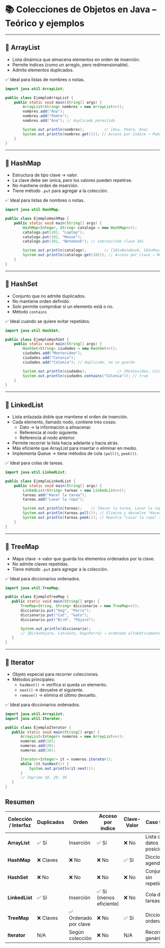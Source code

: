 # 📚 Colecciones de Objetos en Java – Teórico y ejemplos
---

## 🔹 ArrayList
- Lista dinámica que almacena elementos en orden de inserción.  
- Permite índices (como un arreglo, pero redimensionable).  
- Admite elementos duplicados.  

✅ Ideal para listas de nombres o notas.

```java
import java.util.ArrayList;

public class EjemploArrayList {
    public static void main(String[] args) {
        ArrayList<String> nombres = new ArrayList<>();
        nombres.add("Ana");
        nombres.add("Pedro");
        nombres.add("Ana"); // duplicado permitido

        System.out.println(nombres);         // [Ana, Pedro, Ana]
        System.out.println(nombres.get(1)); // Acceso por índice → Pedro
    }
}
```
---

## 🔹 HashMap
- Estructura de tipo clave → valor.  
- La clave debe ser única, pero los valores pueden repetirse.
- No mantiene orden de inserción.
- Tiene método `.put` para agregar a la colección.

✅ Ideal para listas de nombres o notas.

```java
import java.util.HashMap;

public class EjemploHashMap {
    public static void main(String[] args) {
        HashMap<Integer, String> catalogo = new HashMap<>();
        catalogo.put(101, "Laptop");
        catalogo.put(102, "Mouse");
        catalogo.put(101, "Notebook"); // sobrescribe clave 101

        System.out.println(catalogo);        // {101=Notebook, 102=Mouse}
        System.out.println(catalogo.get(102)); // Acceso por clave → Mouse
    }
}
```
---

## 🔹 HashSet
- Conjunto que no admite duplicados.
- No mantiene orden definido.
- Solo permite comprobar si un elemento está o no.
- Método `contains`

✅ Ideal cuando se quiere evitar repetidos.

```java
import java.util.HashSet;

public class EjemploHashSet {
    public static void main(String[] args) {
        HashSet<String> ciudades = new HashSet<>();
        ciudades.add("Montevideo");
        ciudades.add("Colonia");
        ciudades.add("Colonia"); // duplicado, no se guarda

        System.out.println(ciudades);              // [Montevideo, Colonia]
        System.out.println(ciudades.contains("Colonia")); // true
    }
}
```
---
## 🔹 LinkedList
- Lista enlazada doble que mantiene el orden de inserción.
- Cada elemento, llamado nodo, contiene tres cosas:
  - Dato → la información a almacenar.
  - Referencia al nodo siguiente.
  - Referencia al nodo anterior.
- Permite recorrer la lista hacia adelante y hacia atrás. 
- Más eficiente que ArrayList para insertar o eliminar en medio.
- Implementa Queue → tiene métodos de cola `(poll()`, `peek())`.

✅ Ideal para colas de tareas.

```java
import java.util.LinkedList;

public class EjemploLinkedList {
    public static void main(String[] args) {
        LinkedList<String> tareas = new LinkedList<>();
        tareas.add("Hacer la tarea");
        tareas.add("Lavar la ropa");

        System.out.println(tareas);    // [Hacer la tarea, Lavar la ropa]
        System.out.println(tareas.poll()); // Elimina y devuelve "Hacer la tarea"
        System.out.println(tareas.peek()); // Muestra "Lavar la ropa" sin eliminar
    }
}
```
---
## 🔹 TreeMap
- Mapa clave → valor que guarda los elementos ordenados por la clave.
- No admite claves repetidas.
- Tiene método `.put` para agregar a la colección.

 ✅ Ideal para diccionarios ordenados.

 ```java
import java.util.TreeMap;

public class EjemploTreeMap {
    public static void main(String[] args) {
        TreeMap<String, String> diccionario = new TreeMap<>();
        diccionario.put("Dog", "Perro");
        diccionario.put("Cat", "Gato");
        diccionario.put("Bird", "Pájaro");

        System.out.println(diccionario);
        // {Bird=Pájaro, Cat=Gato, Dog=Perro} → ordenado alfabéticamente
    }
}
```
---
## 🔹 Iterator
- Objeto especial para recorrer colecciones.
- Métodos principales:
  - `hasNext()` → verifica si queda un elemento.
  - `next()` → devuelve el siguiente.
  - `remove()` → elimina el último devuelto.

 ✅ Ideal para diccionarios ordenados.

 ```java
import java.util.ArrayList;
import java.util.Iterator;

public class EjemploIterator {
    public static void main(String[] args) {
        ArrayList<Integer> numeros = new ArrayList<>();
        numeros.add(10);
        numeros.add(20);
        numeros.add(30);

        Iterator<Integer> it = numeros.iterator();
        while (it.hasNext()) {
            System.out.println(it.next());
        }
        // Imprime 10, 20, 30
    }
}
```
## Resumen
| Colección / Interfaz | Duplicados  | Orden                | Acceso por índice      | Clave-Valor | Caso típico                   |
| -------------------- | ----------- | ------------------- | --------------------- | ----------- | ----------------------------- |
| **ArrayList**        | ✅ Sí       | Inserción           | ✅ Sí                  | ❌ No       | Lista de datos con posiciones |
| **HashMap**          | ❌ Claves   | ❌ No               | ❌ No                  | ✅ Sí       | Diccionario, agenda           |
| **HashSet**          | ❌ No       | ❌ No               | ❌ No                  | ❌ No       | Conjunto sin repetidos        |
| **LinkedList**       | ✅ Sí       | Inserción           | ✅ Sí (menos eficiente)| ❌ No       | Cola de tareas                |
| **TreeMap**          | ❌ Claves   | ✅ Ordenado por clave| ❌ No                  | ✅ Sí       | Diccionario ordenado          |
| **Iterator**         | N/A         | Según colección     | ❌ No                  | N/A        | Recorrido genérico            |
